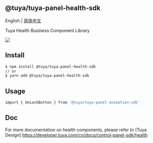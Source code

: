 ## @tuya/tuya-panel-health-sdk

English | [简体中文](./README-zh_CN.md)

Tuya Health Business Component Library

[![](https://img.shields.io/npm/v/@tuya/tuya-panel-health-sdk/latest.svg)](https://www.npmjs.com/package/@tuya/tuya-panel-health-sdk)

## Install

```sh
$ npm install @tuya/tuya-panel-health-sdk
// or
$ yarn add @tuya/tuya-panel-health-sdk
```

## Usage

```sh
import { UnLockButton } from '@tuya/tuya-panel-animation-sdk'
```

## Doc

For more documentation on health components, please refer to [Tuya Design]
https://developer.tuya.com/cn/docs/control-panel-sdk/health
